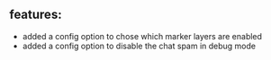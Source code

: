 ## features:
* added a config option to chose which marker layers are enabled
* added a config option to disable the chat spam in debug mode